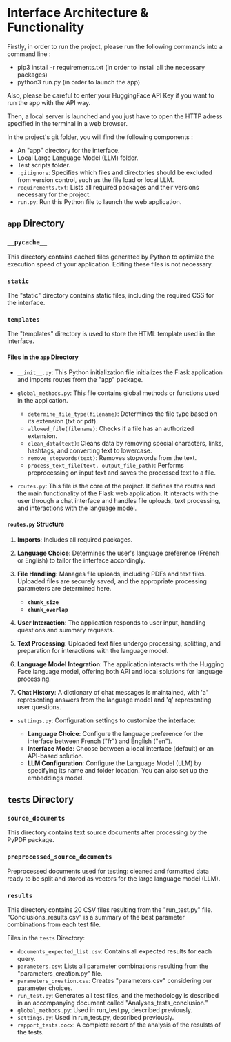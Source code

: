 # Interface Architecture & Functionality

Firstly, in order to run the project, please run the following commands into a command line :
* pip3 install -r requirements.txt (in order to install all the necessary packages)
* python3 run.py (in order to launch the app)

Also, please be careful to enter your HuggingFace API Key if you want to run the app with the API way.

Then, a local server is launched and you just have to open the HTTP adress specified in the terminal in a web browser.

In the project's git folder, you will find the following components :

* An "app" directory for the interface.
* Local Large Language Model (LLM) folder.
* Test scripts folder.
* `.gitignore`: Specifies which files and directories should be excluded from version control, such as the file load or local LLM.
* `requirements.txt`: Lists all required packages and their versions necessary for the project.
* `run.py`: Run this Python file to launch the web application.

## `app` Directory

### `__pycache__`
This directory contains cached files generated by Python to optimize the execution speed of your application. Editing these files is not necessary.

### `static`
The "static" directory contains static files, including the required CSS for the interface.

### `templates`
The "templates" directory is used to store the HTML template used in the interface.

#### Files in the `app` Directory

* `__init__.py`: This Python initialization file initializes the Flask application and imports routes from the "app" package.
* `global_methods.py`: This file contains global methods or functions used in the application.
    - `determine_file_type(filename)`: Determines the file type based on its extension (txt or pdf).
    - `allowed_file(filename)`: Checks if a file has an authorized extension.
    - `clean_data(text)`: Cleans data by removing special characters, links, hashtags, and converting text to lowercase.
    - `remove_stopwords(text)`: Removes stopwords from the text.
    - `process_text_file(text, output_file_path)`: Performs preprocessing on input text and saves the processed text to a file.

* `routes.py`: This file is the core of the project. It defines the routes and the main functionality of the Flask web application. It interacts with the user through a chat interface and handles file uploads, text processing, and interactions with the language model.

#### `routes.py` Structure

1. **Imports**: Includes all required packages.

2. **Language Choice**: Determines the user's language preference (French or English) to tailor the interface accordingly.

3. **File Handling**: Manages file uploads, including PDFs and text files. Uploaded files are securely saved, and the appropriate processing parameters are determined here.

    - **`chunk_size`**
    - **`chunk_overlap`**

4. **User Interaction**: The application responds to user input, handling questions and summary requests.

5. **Text Processing**: Uploaded text files undergo processing, splitting, and preparation for interactions with the language model.

6. **Language Model Integration**: The application interacts with the Hugging Face language model, offering both API and local solutions for language processing.

7. **Chat History**: A dictionary of chat messages is maintained, with 'a' representing answers from the language model and 'q' representing user questions.

* `settings.py`: Configuration settings to customize the interface:
  
    - **Language Choice**: Configure the language preference for the interface between French ("fr") and English ("en").
    - **Interface Mode**: Choose between a local interface (default) or an API-based solution.
    - **LLM Configuration**: Configure the Language Model (LLM) by specifying its name and folder location. You can also set up the embeddings model.

## `tests` Directory

### `source_documents`
This directory contains text source documents after processing by the PyPDF package.

### `preprocessed_source_documents`
Preprocessed documents used for testing: cleaned and formatted data ready to be split and stored as vectors for the large language model (LLM).

### `results` 
This directory contains 20 CSV files resulting from the "run_test.py" file. "Conclusions_results.csv" is a summary of the best parameter combinations from each test file.

Files in the `tests` Directory:

- `documents_expected_list.csv`: Contains all expected results for each query.
- `parameters.csv`: Lists all parameter combinations resulting from the "parameters_creation.py" file.
- `parameters_creation.csv`: Creates "parameters.csv" considering our parameter choices.
- `run_test.py`: Generates all test files, and the methodology is described in an accompanying document called "Analyses_tests_conclusion."
- `global_methods.py`: Used in run_test.py, described previously.
- `settings.py`: Used in run_test.py, described previously.
- `rapport_tests.docx`: A complete report of the analysis of the resulsts of the tests.
